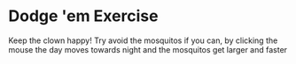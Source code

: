 # Dodge 'em Exercise

Keep the clown happy!
Try avoid the mosquitos if you can,
by clicking the mouse the day moves towards night
and the mosquitos get larger and faster
